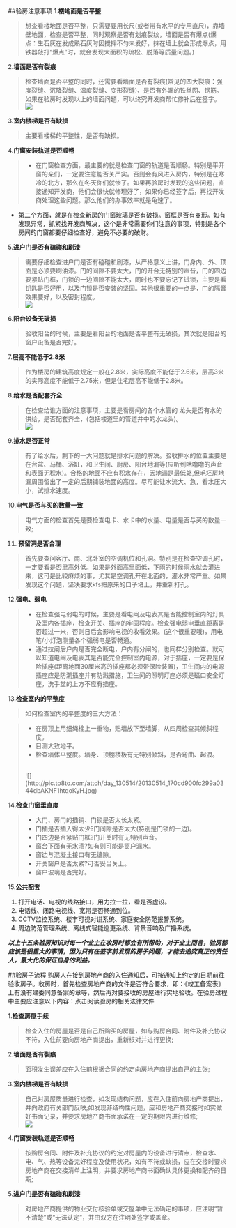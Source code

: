 ##验房注意事项
1.**楼地面是否平整**
>想查看楼地面是否平整，只需要要用长尺(或者带有水平的专用直尺)，靠墙壁地面，检查是否平整，同时观察是否有划痕裂纹，墙面是否有爆点(爆点：生石灰在发成熟石灰时因搅拌不匀未发好，抹在墙上就会形成爆点，用铁器敲打“爆点”时，就会发现大面积的疏松、脱落等质量问题。)

2.**墙面是否有裂痕**
>检查墙面是否平整的同时，还需要看墙面是否有裂痕(常见的四大裂痕：强度裂缝、沉降裂缝、温度裂缝、变形裂缝)、是否有外漏的铁丝网、钢筋。如果在验房时发现以上的墙面问题，可以终究开发商帮忙修补后在签字。
><br/>
>![](http://pic.to8to.com/attch/day_120524/20120524_acc404f9a01fa4b7d7c8H86rUBL5zrEQ.jpg)

3.**室内楼梯是否有缺损**
>主要看楼梯的平整性，是否有缺损。

4.**门窗安装轨道是否顺畅**
>- 在门窗检查方面，最主要的就是检查门窗的轨道是否顺畅。特别是平开窗的亲们，一定要注意能否关严实。否则会有风进入房内，特别是在寒冷的北方，那么在冬天你们就惨了。如果再验房时发现的这些问题，直接通知开发商，他们会很快就修理好了，如果你已经签字后，再找开发商处理这些问题。那么他们的办事效率就是龟速了。
- 第二个方面，就是在检查新房的门窗玻璃是否有破损。窗框是否有变形。如有发现异常，抓紧找开发商解决，这个是非常需要你们注意的事项，特别是各个房间的门窗都要仔细检查好，避免不必要的破财。

5.**进户门是否有磕碰和刷漆**
>需要仔细检查进户门是否有磕碰和刷漆，从严格意义上讲，门身内、外、顶面是必须要刷油漆。门的间隙不要太大，门的开合无特别的声音，门的四边要紧贴门框，门锁的一边间隙不能太大，同时也不要忘记了试锁，主要是看钥匙是否好用，以及门锁是否安装的坚固。其他很重要的一点是，门的隔音效果要好，以及密封程度。
><br/>
>![](http://pic.to8to.com/attch/day_130514/20130514_b16b5ace07211950774dBZkqfFdLeHWt.jpg)

6.**阳台设备无破损**
>验收阳台的时候，主要是看阳台的地面是否平整有无破损，其次就是阳台的窗户设备是否完好。

7.**层高不能低于2.8米**
>作为楼房的建筑高度规定一般在2.8米，实际高度不能低于2.6米，层高3米的实际高度不能低于2.75米，但是住宅层高不能低于2.8米。

8.**给水是否配套齐全**
>在检查给谁方面的注意事项，主要是看房间的各个水管的 龙头是否有水的供给，是否配套齐全，(包括楼道里的管道井中的水龙头)。
><br/>
>![](http://pic.to8to.com/attch/day_120524/20120524_fd021626c83e2b612736VmKiLtdXA7g9.jpg)

9.**排水是否正常**
>有了给水后，剩下的一大问题就是排水问题的解决。验收排水的位置主要是在台盆、马桶、浴缸，和卫生间、厨房、阳台地漏等(应听到咕噜噜的声音和表面无积水)。合格的地面不应有积水存在，因地漏是最低处,但毛坯房地漏周围留出了一定的后期铺装地面的高度。尽可能让水流大、急，看水压大小，试排水速度。

10.**电气是否与买的数量一致**
>电气方面的检查首先是要检查电卡、水卡中的水量、电量是否与买的数量一致;
 
11. **预留洞是否合理**
>首先要查问客厅、南、北卧室的空调机位和孔洞。特别是在检查空调孔时，一定要看是否里高外低。如果是外面高里面低，下雨的时候雨水就会灌进来，这可是比较麻烦的事，尤其是空调孔开在北面的，灌水非常严重。如果发现这个问题，坚决要求kfs把原来的口子堵上，并重新打孔。

12.**强电、弱电**
>- 在检查强电弱电的时候，主要是看电闸及电表其是否能控制室内的灯具及室内各插座，检查开关、插座的牢固程度。检查强电弱电垂直距离是否超过一米，否则日后会影响电视的收看效果。(这个很重要哦)，用电笔/小灯泡测量各个强弱电是否畅通。
>- 通过拉闸后户内是否完全断电，户内有分闸的，也同样分别检查。就可以知道电闸及电表其是否能完全控制室内电源，对于插座，一定要是保险插座(距离地面30厘米高的插座都必须带保险装置)，卫生间内的电源插座应是防潮插座并有防溅措施，卫生间的照明灯座必须是磁口安全灯座，洗手盆的上方不应有插座。

13.**检查室内的平整度**
>如何检查室内的平整度的三大方法：

>- 在房顶上用细绳栓上一重物，贴墙放下至墙脚，从四周检查其倾斜程度。
>- 目测大致地平。
>- 检查墙体平整度。墙身、顶棚楼板有无特别倾斜，是否弯曲、起浪。
><br/>
>![](http://pic.to8to.com/attch/day_130514/20130514_170cd900fc299a0344dbAKNF1htqoKyH.jpg)

14.**检查门窗垂直度**
>- 大门、房门的插销、门锁是否太长太紧。
>- 门插是否插入得太少?门间隙是否太大(特别是门锁的一边)。
>- 门四边是否紧贴门框?门开关时有无特别声音。
>- 窗台下面有无水渍?如有则可能是窗户漏水。
>- 窗边与混凝土接口有无缝隙。
>- 开关窗户是否太紧?可否妥当关上。
>- 窗户玻璃是否完好。

15.**公共配套**
>
1. 打开电话、电视的线路接口，用力拉一拉，看是否虚设。
2. 电话线、闭路电视线、宽带是否畅通到位。
3. CCTV监控系统、楼宇可视对讲系统、家庭安全防范报警系统。
4. 周边防范管理系统、离线式智能巡更系统、背景音响及广播系统。

***以上十五条验房知识对每一个业主在收房时都会有所帮助，对于业主而言，验房都应该是很重大的事情，因为只有在签字前发现的房子问题，才能去追究真正的责任人，最大化的保证自身的利益。***

##验房子流程
购房人在接到房地产商的入住通知后，可按通知上约定的日期前往验收房子。收房时，首先检查房地产商的文件是否符合要求，即：《竣工备案表》上有没有建委同意备案的章等，然后再对要接收的房屋进行实地验收。在验房过程中主要应注意以下内容：点击阅读验房的相关法律文件

1.**检查房屋手续**
>检查入住的房屋是否是自己所购买的房屋，如与购房合同、附件及补充协议不符，入住前要向房地产商提出，重新核对并进行更换;

2.**墙面是否有裂痕**
>面积发生误差应在入住前根据合同的约定向房地产商提出自己的主张;

3.**室内楼梯是否有缺损**
>自己对房屋质量进行检查，如发现结构问题，应在入住前向房地产商提出，并向政府有关部门反映;如发现非结构性问题，应和房地产商交接时如实做好书面记录，并要求房地产商书面承诺在一定的期限内进行维修;
><br/>
>![](http://pic.to8to.com/attch/day_120524/20120524_7816e35a2fe4f53487927zfvaeYSyTKQ.jpg)

4.**门窗安装轨道是否顺畅**
>按购房合同、附件及补充协议的约定对房屋内的设备进行清点，检查水、电、气、热等设备完好程度及使用状况，如有不符或缺损，应在交接时要求房地产商在交接清单上注明，并要求房地产商书面确认具体更换和配齐的日期;

5.**进户门是否有磕碰和刷漆**
>对房地产商提供的物业交付核验单或交屋单中无法确定的事项，应注明“暂不清楚”或“无法认定”，并由双方在注明处签字或盖章。